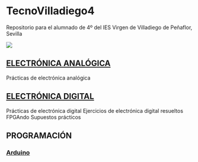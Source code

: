 # TecnoVilladiego4
Repositorio para el alumnado de 4º del IES Virgen de Villadiego de Peñaflor, Sevilla

![](imágenes/logo_fondo_transparente200x300.png)


## [ELECTRÓNICA ANALÓGICA](ElecAnalógica/ea.md)
Prácticas de electrónica analógica

## [ELECTRÓNICA DIGITAL](ElecDigital/ed.md)
Prácticas de electrónica digital
Ejercicios de electrónica digital resueltos
FPGAndo
Supuestos prácticos

## PROGRAMACIÓN
### [Arduino](Arduino/arduino.md)
